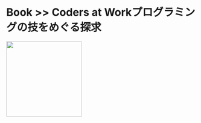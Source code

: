 # Book >> Coders at Workプログラミングの技をめぐる探求

<img src="https://cover.openbd.jp/9784274068478.jpg" style="width: 200px"/>